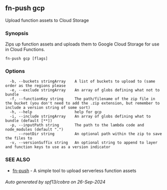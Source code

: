 ## fn-push gcp

Upload function assets to Cloud Storage

### Synopsis

Zips up function assets and uploads them to Google
	Cloud Storage for use in Cloud Functions.

```
fn-push gcp [flags]
```

### Options

```
  -b, --buckets stringArray    A list of buckets to upload to (same order as the regions please
  -e, --exclude stringArray    An array of globs defining what not to bundle
  -f, --functionKey string     The path/filename of the zip file in the bucket (you don't need to add the .zip extension, but remember to include a version string of some sort)
  -h, --help                   help for gcp
  -i, --include stringArray    An array of globs defining what to bundle (default [**])
  -p, --inputPath string       The path to the lambda code and node_modules (default ".")
      --rootDir string         An optional path within the zip to save the files to
  -v, --versionSuffix string   An optional string to append to layer and function keys to use as a version indicator
```

### SEE ALSO

* [fn-push](fn-push.md)	 - A simple tool to upload serverless function assets

###### Auto generated by spf13/cobra on 26-Sep-2024
